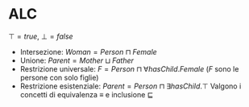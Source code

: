 # ALC
$\top=true$, $\bot=false$  
- Intersezione: $Woman=Person\sqcap Female$ 
- Unione: $Parent=Mother\sqcup Father$ 
- Restrizione universale: $F=Person\sqcap\forall hasChild.Female$ ($F$ sono le persone con solo figlie)
- Restrizione esistenziale: $Parent=Person\sqcap\exists hasChild.\top$ 
Valgono i concetti di equivalenza $\equiv$  e inclusione $\sqsubseteq$ 